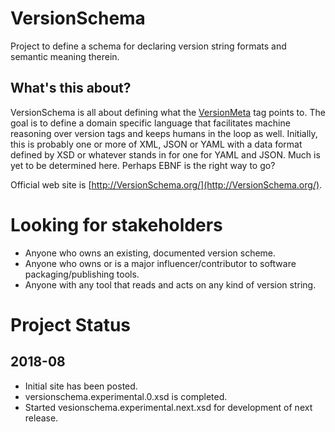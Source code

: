 # VersionSchema
Project to define a schema for declaring version string formats and semantic meaning therein.

## What's this about?
VersionSchema is all about defining what the [VersionMeta](https://github.com/versionschema/versionmeta) tag points to. 
The goal is to define a domain specific language that facilitates machine reasoning over version tags and keeps humans in the loop as well.
Initially, this is probably one or more of XML, JSON or YAML with a data format defined by XSD or whatever stands in for one for YAML and JSON.
Much is yet to be determined here.
Perhaps EBNF is the right way to go?

Official web site is [http://VersionSchema.org/](http://VersionSchema.org/).

# Looking for stakeholders
- Anyone who owns an existing, documented version scheme.
- Anyone who owns or is a major influencer/contributor to software packaging/publishing tools.
- Anyone with any tool that reads and acts on any kind of version string.

# Project Status

## 2018-08
- Initial site has been posted.
- versionschema.experimental.0.xsd is completed.
- Started vesionschema.experimental.next.xsd for development of next release.

